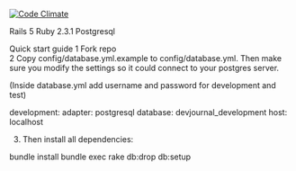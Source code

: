 [![Code Climate](https://codeclimate.com/github/F3PiX/DevJournal/badges/gpa.svg)](https://codeclimate.com/github/F3PiX/DevJournal)

Rails 5 
Ruby 2.3.1
Postgresql 

Quick start guide
1 Fork repo  
2 Copy config/database.yml.example to config/database.yml. Then make sure you modify the settings so it could connect to your postgres server.  

(Inside database.yml add username and password for development and test)    

development:
  adapter: postgresql
  database: devjournal_development
  host: localhost  

3) Then install all dependencies:  

bundle install
bundle exec rake db:drop db:setup  



